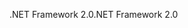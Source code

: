 <span data-ttu-id="558b2-101">.NET Framework 2.0</span><span class="sxs-lookup"><span data-stu-id="558b2-101">.NET Framework 2.0</span></span>